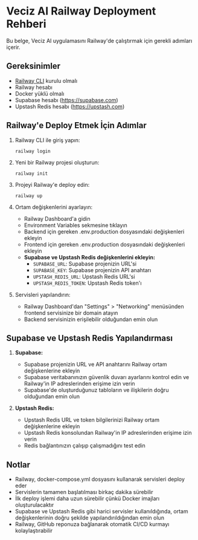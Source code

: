 # Veciz AI Railway Deployment Rehberi

Bu belge, Veciz AI uygulamasını Railway'de çalıştırmak için gerekli adımları içerir.

## Gereksinimler

- [Railway CLI](https://docs.railway.app/develop/cli) kurulu olmalı
- Railway hesabı
- Docker yüklü olmalı
- Supabase hesabı (https://supabase.com)
- Upstash Redis hesabı (https://upstash.com)

## Railway'e Deploy Etmek İçin Adımlar

1. Railway CLI ile giriş yapın:
   ```
   railway login
   ```

2. Yeni bir Railway projesi oluşturun:
   ```
   railway init
   ```

3. Projeyi Railway'e deploy edin:
   ```
   railway up
   ```

4. Ortam değişkenlerini ayarlayın:
   - Railway Dashboard'a gidin
   - Environment Variables sekmesine tıklayın
   - Backend için gereken .env.production dosyasındaki değişkenleri ekleyin
   - Frontend için gereken .env.production dosyasındaki değişkenleri ekleyin
   - **Supabase ve Upstash Redis değişkenlerini ekleyin:**
     - `SUPABASE_URL`: Supabase projenizin URL'si
     - `SUPABASE_KEY`: Supabase projenizin API anahtarı
     - `UPSTASH_REDIS_URL`: Upstash Redis URL'si
     - `UPSTASH_REDIS_TOKEN`: Upstash Redis token'ı

5. Servisleri yapılandırın:
   - Railway Dashboard'dan "Settings" > "Networking" menüsünden frontend servisinize bir domain atayın
   - Backend servisinizin erişilebilir olduğundan emin olun

## Supabase ve Upstash Redis Yapılandırması

1. **Supabase:**
   - Supabase projenizin URL ve API anahtarını Railway ortam değişkenlerine ekleyin
   - Supabase veritabanınızın güvenlik duvarı ayarlarını kontrol edin ve Railway'in IP adreslerinden erişime izin verin
   - Supabase'de oluşturduğunuz tabloların ve ilişkilerin doğru olduğundan emin olun

2. **Upstash Redis:**
   - Upstash Redis URL ve token bilgilerinizi Railway ortam değişkenlerine ekleyin
   - Upstash Redis konsolundan Railway'in IP adreslerinden erişime izin verin
   - Redis bağlantınızın çalışıp çalışmadığını test edin

## Notlar

- Railway, docker-compose.yml dosyasını kullanarak servisleri deploy eder
- Servislerin tamamen başlatılması birkaç dakika sürebilir
- İlk deploy işlemi daha uzun sürebilir çünkü Docker imajları oluşturulacaktır
- Supabase ve Upstash Redis gibi harici servisler kullanıldığında, ortam değişkenlerinin doğru şekilde yapılandırıldığından emin olun
- Railway, GitHub reponuza bağlanarak otomatik CI/CD kurmayı kolaylaştırabilir 
